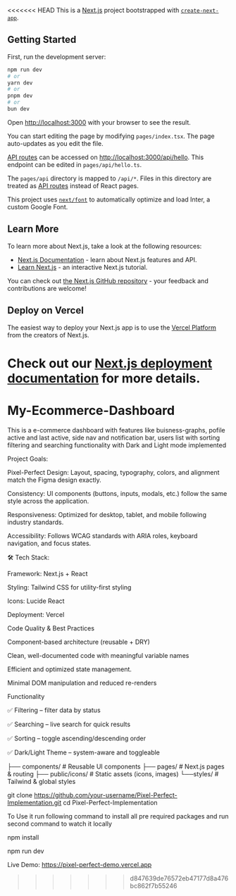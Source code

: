 <<<<<<< HEAD
This is a [Next.js](https://nextjs.org/) project bootstrapped with [`create-next-app`](https://github.com/vercel/next.js/tree/canary/packages/create-next-app).

## Getting Started

First, run the development server:

```bash
npm run dev
# or
yarn dev
# or
pnpm dev
# or
bun dev
```

Open [http://localhost:3000](http://localhost:3000) with your browser to see the result.

You can start editing the page by modifying `pages/index.tsx`. The page auto-updates as you edit the file.

[API routes](https://nextjs.org/docs/api-routes/introduction) can be accessed on [http://localhost:3000/api/hello](http://localhost:3000/api/hello). This endpoint can be edited in `pages/api/hello.ts`.

The `pages/api` directory is mapped to `/api/*`. Files in this directory are treated as [API routes](https://nextjs.org/docs/api-routes/introduction) instead of React pages.

This project uses [`next/font`](https://nextjs.org/docs/basic-features/font-optimization) to automatically optimize and load Inter, a custom Google Font.

## Learn More

To learn more about Next.js, take a look at the following resources:

- [Next.js Documentation](https://nextjs.org/docs) - learn about Next.js features and API.
- [Learn Next.js](https://nextjs.org/learn) - an interactive Next.js tutorial.

You can check out [the Next.js GitHub repository](https://github.com/vercel/next.js/) - your feedback and contributions are welcome!

## Deploy on Vercel

The easiest way to deploy your Next.js app is to use the [Vercel Platform](https://vercel.com/new?utm_medium=default-template&filter=next.js&utm_source=create-next-app&utm_campaign=create-next-app-readme) from the creators of Next.js.

Check out our [Next.js deployment documentation](https://nextjs.org/docs/deployment) for more details.
=======
# My-Ecommerce-Dashboard
This is a e-commerce dashboard with features like buisness-graphs, pofile active and last active, side nav and notification bar, users list with sorting filtering and searching functionality with Dark and  Light mode implemented

Project Goals:

Pixel-Perfect Design: Layout, spacing, typography, colors, and alignment match the Figma design exactly.

Consistency: UI components (buttons, inputs, modals, etc.) follow the same style across the application.

Responsiveness: Optimized for desktop, tablet, and mobile following industry standards.

Accessibility: Follows WCAG standards with ARIA roles, keyboard navigation, and focus states.

🛠 Tech Stack:

Framework: Next.js + React

Styling: Tailwind CSS for utility-first styling

Icons: Lucide React

Deployment: Vercel

Code Quality & Best Practices

Component-based architecture (reusable + DRY)

Clean, well-documented code with meaningful variable names

Efficient and optimized state management.

Minimal DOM manipulation and reduced re-renders

Functionality

✅ Filtering – filter data by status

✅ Searching – live search for quick results

✅ Sorting – toggle ascending/descending order

✅ Dark/Light Theme – system-aware and toggleable

├── components/         # Reusable UI components
├── pages/              # Next.js pages & routing
├── public/icons/       # Static assets (icons, images)
└──styles/             # Tailwind & global styles

git clone https://github.com/your-username/Pixel-Perfect-Implementation.git
cd Pixel-Perfect-Implementation

To Use it run following command to install all pre required packages and run second command to watch it locally

npm install

npm run dev

Live Demo: https://pixel-perfect-demo.vercel.app
>>>>>>> d847639de76572eb47177d8a476bc862f7b55246
